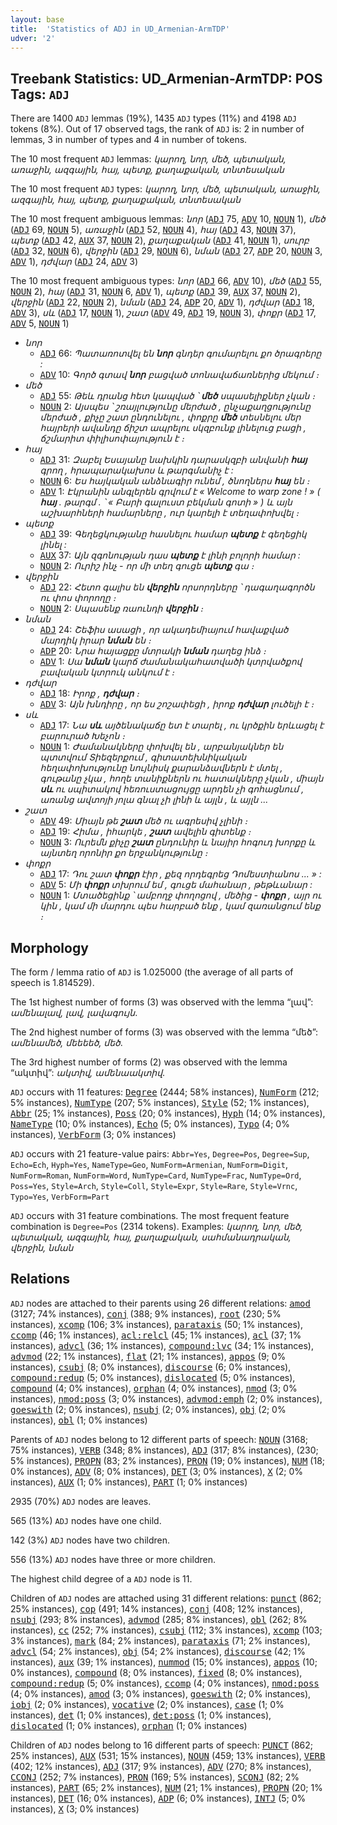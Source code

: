 ```yaml
---
layout: base
title:  'Statistics of ADJ in UD_Armenian-ArmTDP'
udver: '2'
---
```


## Treebank Statistics: UD_Armenian-ArmTDP: POS Tags: `ADJ`

There are 1400 `ADJ` lemmas (19%), 1435 `ADJ` types (11%) and 4198 `ADJ` tokens (8%).
Out of 17 observed tags, the rank of `ADJ` is: 2 in number of lemmas, 3 in number of types and 4 in number of tokens.

The 10 most frequent `ADJ` lemmas: <em>կարող, նոր, մեծ, պետական, առաջին, ազգային, հայ, պետք, քաղաքական, տնտեսական</em>

The 10 most frequent `ADJ` types:  <em>կարող, նոր, մեծ, պետական, առաջին, ազգային, հայ, պետք, քաղաքական, տնտեսական</em>

The 10 most frequent ambiguous lemmas: <em>նոր</em> (<tt><a href="hy_armtdp-pos-ADJ.html">ADJ</a></tt> 75, <tt><a href="hy_armtdp-pos-ADV.html">ADV</a></tt> 10, <tt><a href="hy_armtdp-pos-NOUN.html">NOUN</a></tt> 1), <em>մեծ</em> (<tt><a href="hy_armtdp-pos-ADJ.html">ADJ</a></tt> 69, <tt><a href="hy_armtdp-pos-NOUN.html">NOUN</a></tt> 5), <em>առաջին</em> (<tt><a href="hy_armtdp-pos-ADJ.html">ADJ</a></tt> 52, <tt><a href="hy_armtdp-pos-NOUN.html">NOUN</a></tt> 4), <em>հայ</em> (<tt><a href="hy_armtdp-pos-ADJ.html">ADJ</a></tt> 43, <tt><a href="hy_armtdp-pos-NOUN.html">NOUN</a></tt> 37), <em>պետք</em> (<tt><a href="hy_armtdp-pos-ADJ.html">ADJ</a></tt> 42, <tt><a href="hy_armtdp-pos-AUX.html">AUX</a></tt> 37, <tt><a href="hy_armtdp-pos-NOUN.html">NOUN</a></tt> 2), <em>քաղաքական</em> (<tt><a href="hy_armtdp-pos-ADJ.html">ADJ</a></tt> 41, <tt><a href="hy_armtdp-pos-NOUN.html">NOUN</a></tt> 1), <em>սուրբ</em> (<tt><a href="hy_armtdp-pos-ADJ.html">ADJ</a></tt> 32, <tt><a href="hy_armtdp-pos-NOUN.html">NOUN</a></tt> 6), <em>վերջին</em> (<tt><a href="hy_armtdp-pos-ADJ.html">ADJ</a></tt> 29, <tt><a href="hy_armtdp-pos-NOUN.html">NOUN</a></tt> 6), <em>նման</em> (<tt><a href="hy_armtdp-pos-ADJ.html">ADJ</a></tt> 27, <tt><a href="hy_armtdp-pos-ADP.html">ADP</a></tt> 20, <tt><a href="hy_armtdp-pos-NOUN.html">NOUN</a></tt> 3, <tt><a href="hy_armtdp-pos-ADV.html">ADV</a></tt> 1), <em>դժվար</em> (<tt><a href="hy_armtdp-pos-ADJ.html">ADJ</a></tt> 24, <tt><a href="hy_armtdp-pos-ADV.html">ADV</a></tt> 3)

The 10 most frequent ambiguous types:  <em>նոր</em> (<tt><a href="hy_armtdp-pos-ADJ.html">ADJ</a></tt> 66, <tt><a href="hy_armtdp-pos-ADV.html">ADV</a></tt> 10), <em>մեծ</em> (<tt><a href="hy_armtdp-pos-ADJ.html">ADJ</a></tt> 55, <tt><a href="hy_armtdp-pos-NOUN.html">NOUN</a></tt> 2), <em>հայ</em> (<tt><a href="hy_armtdp-pos-ADJ.html">ADJ</a></tt> 31, <tt><a href="hy_armtdp-pos-NOUN.html">NOUN</a></tt> 6, <tt><a href="hy_armtdp-pos-ADV.html">ADV</a></tt> 1), <em>պետք</em> (<tt><a href="hy_armtdp-pos-ADJ.html">ADJ</a></tt> 39, <tt><a href="hy_armtdp-pos-AUX.html">AUX</a></tt> 37, <tt><a href="hy_armtdp-pos-NOUN.html">NOUN</a></tt> 2), <em>վերջին</em> (<tt><a href="hy_armtdp-pos-ADJ.html">ADJ</a></tt> 22, <tt><a href="hy_armtdp-pos-NOUN.html">NOUN</a></tt> 2), <em>նման</em> (<tt><a href="hy_armtdp-pos-ADJ.html">ADJ</a></tt> 24, <tt><a href="hy_armtdp-pos-ADP.html">ADP</a></tt> 20, <tt><a href="hy_armtdp-pos-ADV.html">ADV</a></tt> 1), <em>դժվար</em> (<tt><a href="hy_armtdp-pos-ADJ.html">ADJ</a></tt> 18, <tt><a href="hy_armtdp-pos-ADV.html">ADV</a></tt> 3), <em>սև</em> (<tt><a href="hy_armtdp-pos-ADJ.html">ADJ</a></tt> 17, <tt><a href="hy_armtdp-pos-NOUN.html">NOUN</a></tt> 1), <em>շատ</em> (<tt><a href="hy_armtdp-pos-ADV.html">ADV</a></tt> 49, <tt><a href="hy_armtdp-pos-ADJ.html">ADJ</a></tt> 19, <tt><a href="hy_armtdp-pos-NOUN.html">NOUN</a></tt> 3), <em>փոքր</em> (<tt><a href="hy_armtdp-pos-ADJ.html">ADJ</a></tt> 17, <tt><a href="hy_armtdp-pos-ADV.html">ADV</a></tt> 5, <tt><a href="hy_armtdp-pos-NOUN.html">NOUN</a></tt> 1)


* <em>նոր</em>
  * <tt><a href="hy_armtdp-pos-ADJ.html">ADJ</a></tt> 66: <em>Պատառոտվել են <b>նոր</b> գնդեր գումարելու քո ծրագրերը :</em>
  * <tt><a href="hy_armtdp-pos-ADV.html">ADV</a></tt> 10: <em>Գործ գտավ <b>նոր</b> բացված տոնավաճառներից մեկում ։</em>
* <em>մեծ</em>
  * <tt><a href="hy_armtdp-pos-ADJ.html">ADJ</a></tt> 55: <em>Թեև դրանց հետ կապված ՝ <b>մեծ</b> սպասելիքներ չկան ։</em>
  * <tt><a href="hy_armtdp-pos-NOUN.html">NOUN</a></tt> 2: <em>Այսպես ՝ շռայլությունը մերժած , ընչաքաղցությունը մերժած , քիչը շատ ընդունելու , փոքրը <b>մեծ</b> տեսնելու մեր հայրերի ավանդը ճիշտ ապրելու սկզբունք լինելուց բացի , ճշմարիտ փիլիսոփայություն է ։</em>
* <em>հայ</em>
  * <tt><a href="hy_armtdp-pos-ADJ.html">ADJ</a></tt> 31: <em>Զաբել Եսայանը նախկին դարասկզբի անվանի <b>հայ</b> գրող , հրապարակախոս և թարգմանիչ է :</em>
  * <tt><a href="hy_armtdp-pos-NOUN.html">NOUN</a></tt> 6: <em>Ես հայկական անձնագիր ունեմ , ծնողներս <b>հայ</b> են ։</em>
  * <tt><a href="hy_armtdp-pos-ADV.html">ADV</a></tt> 1: <em>Էկրանին անգլերեն գրվում է « Welcome to warp zone ! » ( <b>հայ</b> . թարգմ . ՝ « Բարի գալուստ բեկման գոտի » ) և այն աշխարհների համարները , ուր կարելի է տեղափոխվել ։</em>
* <em>պետք</em>
  * <tt><a href="hy_armtdp-pos-ADJ.html">ADJ</a></tt> 39: <em>Գեղեցկությանը հասնելու համար <b>պետք</b> է գեղեցիկ լինել :</em>
  * <tt><a href="hy_armtdp-pos-AUX.html">AUX</a></tt> 37: <em>Այն զգոնության դաս <b>պետք</b> է լինի բոլորի համար :</em>
  * <tt><a href="hy_armtdp-pos-NOUN.html">NOUN</a></tt> 2: <em>Ուրիշ ինչ - որ մի տեղ գուցե <b>պետք</b> գա ։</em>
* <em>վերջին</em>
  * <tt><a href="hy_armtdp-pos-ADJ.html">ADJ</a></tt> 22: <em>Հետո գալիս են <b>վերջին</b> որսորդները ՝ դագաղագործն ու փոս փորողը ։</em>
  * <tt><a href="hy_armtdp-pos-NOUN.html">NOUN</a></tt> 2: <em>Սպասենք ռաունդի <b>վերջին</b> ։</em>
* <em>նման</em>
  * <tt><a href="hy_armtdp-pos-ADJ.html">ADJ</a></tt> 24: <em>Շեֆիս ասացի , որ ակադեմիայում հավաքված մարդիկ իրար <b>նման</b> են ։</em>
  * <tt><a href="hy_armtdp-pos-ADP.html">ADP</a></tt> 20: <em>Նրա հայացքը մտրակի <b>նման</b> դաղեց ինձ ։</em>
  * <tt><a href="hy_armtdp-pos-ADV.html">ADV</a></tt> 1: <em>Սա <b>նման</b> կարճ ժամանակահատվածի կտրվածքով բավական կտրուկ անկում է ։</em>
* <em>դժվար</em>
  * <tt><a href="hy_armtdp-pos-ADJ.html">ADJ</a></tt> 18: <em>Իրոք , <b>դժվար</b> ։</em>
  * <tt><a href="hy_armtdp-pos-ADV.html">ADV</a></tt> 3: <em>Այն խնդիրը , որ ես շոշափեցի , իրոք <b>դժվար</b> լուծելի է ։</em>
* <em>սև</em>
  * <tt><a href="hy_armtdp-pos-ADJ.html">ADJ</a></tt> 17: <em>Նա <b>սև</b> այծենակաճը ետ է տարել , ու կրծքին երևացել է բարուրած Խեչոն ։</em>
  * <tt><a href="hy_armtdp-pos-NOUN.html">NOUN</a></tt> 1: <em>Ժամանակները փոխվել են , արբանյակներ են պտտվում Տիեզերքում , գիտատեխնիկական հեղափոխությունը նույնիսկ քարանձավներն է մտել , գութանը չկա , հողե տանիքներն ու հատակները չկան , միայն <b>սև</b> ու սպիտակով հեռուստացույցը արդեն չի գոհացնում , առանց ավտոյի յոլա գնալ չի լինի և այլն , և այլն ...</em>
* <em>շատ</em>
  * <tt><a href="hy_armtdp-pos-ADV.html">ADV</a></tt> 49: <em>Միայն թե <b>շատ</b> մեծ ու ագրեսիվ չլինի ։</em>
  * <tt><a href="hy_armtdp-pos-ADJ.html">ADJ</a></tt> 19: <em>Հիմա , իհարկե , <b>շատ</b> ավելին գիտենք ։</em>
  * <tt><a href="hy_armtdp-pos-NOUN.html">NOUN</a></tt> 3: <em>Ուրեմն քիչը <b>շատ</b> ընդունիր և նայիր հոգուդ խորքը և այնտեղ որոնիր քո երջանկությունը ։</em>
* <em>փոքր</em>
  * <tt><a href="hy_armtdp-pos-ADJ.html">ADJ</a></tt> 17: <em>Դու շատ <b>փոքր</b> էիր , քեզ որդեգրեց Դոմեստիանոս ... » :</em>
  * <tt><a href="hy_armtdp-pos-ADV.html">ADV</a></tt> 5: <em>Մի <b>փոքր</b> տխրում եմ , գուցե մահանար , թեթևանար :</em>
  * <tt><a href="hy_armtdp-pos-NOUN.html">NOUN</a></tt> 1: <em>Մտածեցինք ՝ ամբողջ փողոցով , մեծից - <b>փոքր</b> , այր ու կին , կամ մի մարդու պես հարբած ենք , կամ զառանցում ենք ։</em>

## Morphology

The form / lemma ratio of `ADJ` is 1.025000 (the average of all parts of speech is 1.814529).

The 1st highest number of forms (3) was observed with the lemma “լավ”: <em>ամենալավ, լավ, լավագույն</em>.

The 2nd highest number of forms (3) was observed with the lemma “մեծ”: <em>ամենամեծ, մեեեեծ, մեծ</em>.

The 3rd highest number of forms (2) was observed with the lemma “ակտիվ”: <em>ակտիվ, ամենաակտիվ</em>.

`ADJ` occurs with 11 features: <tt><a href="hy_armtdp-feat-Degree.html">Degree</a></tt> (2444; 58% instances), <tt><a href="hy_armtdp-feat-NumForm.html">NumForm</a></tt> (212; 5% instances), <tt><a href="hy_armtdp-feat-NumType.html">NumType</a></tt> (207; 5% instances), <tt><a href="hy_armtdp-feat-Style.html">Style</a></tt> (52; 1% instances), <tt><a href="hy_armtdp-feat-Abbr.html">Abbr</a></tt> (25; 1% instances), <tt><a href="hy_armtdp-feat-Poss.html">Poss</a></tt> (20; 0% instances), <tt><a href="hy_armtdp-feat-Hyph.html">Hyph</a></tt> (14; 0% instances), <tt><a href="hy_armtdp-feat-NameType.html">NameType</a></tt> (10; 0% instances), <tt><a href="hy_armtdp-feat-Echo.html">Echo</a></tt> (5; 0% instances), <tt><a href="hy_armtdp-feat-Typo.html">Typo</a></tt> (4; 0% instances), <tt><a href="hy_armtdp-feat-VerbForm.html">VerbForm</a></tt> (3; 0% instances)

`ADJ` occurs with 21 feature-value pairs: `Abbr=Yes`, `Degree=Pos`, `Degree=Sup`, `Echo=Ech`, `Hyph=Yes`, `NameType=Geo`, `NumForm=Armenian`, `NumForm=Digit`, `NumForm=Roman`, `NumForm=Word`, `NumType=Card`, `NumType=Frac`, `NumType=Ord`, `Poss=Yes`, `Style=Arch`, `Style=Coll`, `Style=Expr`, `Style=Rare`, `Style=Vrnc`, `Typo=Yes`, `VerbForm=Part`

`ADJ` occurs with 31 feature combinations.
The most frequent feature combination is `Degree=Pos` (2314 tokens).
Examples: <em>կարող, նոր, մեծ, պետական, ազգային, հայ, քաղաքական, սահմանադրական, վերջին, նման</em>


## Relations

`ADJ` nodes are attached to their parents using 26 different relations: <tt><a href="hy_armtdp-dep-amod.html">amod</a></tt> (3127; 74% instances), <tt><a href="hy_armtdp-dep-conj.html">conj</a></tt> (388; 9% instances), <tt><a href="hy_armtdp-dep-root.html">root</a></tt> (230; 5% instances), <tt><a href="hy_armtdp-dep-xcomp.html">xcomp</a></tt> (106; 3% instances), <tt><a href="hy_armtdp-dep-parataxis.html">parataxis</a></tt> (50; 1% instances), <tt><a href="hy_armtdp-dep-ccomp.html">ccomp</a></tt> (46; 1% instances), <tt><a href="hy_armtdp-dep-acl-relcl.html">acl:relcl</a></tt> (45; 1% instances), <tt><a href="hy_armtdp-dep-acl.html">acl</a></tt> (37; 1% instances), <tt><a href="hy_armtdp-dep-advcl.html">advcl</a></tt> (36; 1% instances), <tt><a href="hy_armtdp-dep-compound-lvc.html">compound:lvc</a></tt> (34; 1% instances), <tt><a href="hy_armtdp-dep-advmod.html">advmod</a></tt> (22; 1% instances), <tt><a href="hy_armtdp-dep-flat.html">flat</a></tt> (21; 1% instances), <tt><a href="hy_armtdp-dep-appos.html">appos</a></tt> (9; 0% instances), <tt><a href="hy_armtdp-dep-csubj.html">csubj</a></tt> (8; 0% instances), <tt><a href="hy_armtdp-dep-discourse.html">discourse</a></tt> (6; 0% instances), <tt><a href="hy_armtdp-dep-compound-redup.html">compound:redup</a></tt> (5; 0% instances), <tt><a href="hy_armtdp-dep-dislocated.html">dislocated</a></tt> (5; 0% instances), <tt><a href="hy_armtdp-dep-compound.html">compound</a></tt> (4; 0% instances), <tt><a href="hy_armtdp-dep-orphan.html">orphan</a></tt> (4; 0% instances), <tt><a href="hy_armtdp-dep-nmod.html">nmod</a></tt> (3; 0% instances), <tt><a href="hy_armtdp-dep-nmod-poss.html">nmod:poss</a></tt> (3; 0% instances), <tt><a href="hy_armtdp-dep-advmod-emph.html">advmod:emph</a></tt> (2; 0% instances), <tt><a href="hy_armtdp-dep-goeswith.html">goeswith</a></tt> (2; 0% instances), <tt><a href="hy_armtdp-dep-nsubj.html">nsubj</a></tt> (2; 0% instances), <tt><a href="hy_armtdp-dep-obj.html">obj</a></tt> (2; 0% instances), <tt><a href="hy_armtdp-dep-obl.html">obl</a></tt> (1; 0% instances)

Parents of `ADJ` nodes belong to 12 different parts of speech: <tt><a href="hy_armtdp-pos-NOUN.html">NOUN</a></tt> (3168; 75% instances), <tt><a href="hy_armtdp-pos-VERB.html">VERB</a></tt> (348; 8% instances), <tt><a href="hy_armtdp-pos-ADJ.html">ADJ</a></tt> (317; 8% instances),  (230; 5% instances), <tt><a href="hy_armtdp-pos-PROPN.html">PROPN</a></tt> (83; 2% instances), <tt><a href="hy_armtdp-pos-PRON.html">PRON</a></tt> (19; 0% instances), <tt><a href="hy_armtdp-pos-NUM.html">NUM</a></tt> (18; 0% instances), <tt><a href="hy_armtdp-pos-ADV.html">ADV</a></tt> (8; 0% instances), <tt><a href="hy_armtdp-pos-DET.html">DET</a></tt> (3; 0% instances), <tt><a href="hy_armtdp-pos-X.html">X</a></tt> (2; 0% instances), <tt><a href="hy_armtdp-pos-AUX.html">AUX</a></tt> (1; 0% instances), <tt><a href="hy_armtdp-pos-PART.html">PART</a></tt> (1; 0% instances)

2935 (70%) `ADJ` nodes are leaves.

565 (13%) `ADJ` nodes have one child.

142 (3%) `ADJ` nodes have two children.

556 (13%) `ADJ` nodes have three or more children.

The highest child degree of a `ADJ` node is 11.

Children of `ADJ` nodes are attached using 31 different relations: <tt><a href="hy_armtdp-dep-punct.html">punct</a></tt> (862; 25% instances), <tt><a href="hy_armtdp-dep-cop.html">cop</a></tt> (491; 14% instances), <tt><a href="hy_armtdp-dep-conj.html">conj</a></tt> (408; 12% instances), <tt><a href="hy_armtdp-dep-nsubj.html">nsubj</a></tt> (293; 8% instances), <tt><a href="hy_armtdp-dep-advmod.html">advmod</a></tt> (285; 8% instances), <tt><a href="hy_armtdp-dep-obl.html">obl</a></tt> (262; 8% instances), <tt><a href="hy_armtdp-dep-cc.html">cc</a></tt> (252; 7% instances), <tt><a href="hy_armtdp-dep-csubj.html">csubj</a></tt> (112; 3% instances), <tt><a href="hy_armtdp-dep-xcomp.html">xcomp</a></tt> (103; 3% instances), <tt><a href="hy_armtdp-dep-mark.html">mark</a></tt> (84; 2% instances), <tt><a href="hy_armtdp-dep-parataxis.html">parataxis</a></tt> (71; 2% instances), <tt><a href="hy_armtdp-dep-advcl.html">advcl</a></tt> (54; 2% instances), <tt><a href="hy_armtdp-dep-obj.html">obj</a></tt> (54; 2% instances), <tt><a href="hy_armtdp-dep-discourse.html">discourse</a></tt> (42; 1% instances), <tt><a href="hy_armtdp-dep-aux.html">aux</a></tt> (39; 1% instances), <tt><a href="hy_armtdp-dep-nummod.html">nummod</a></tt> (15; 0% instances), <tt><a href="hy_armtdp-dep-appos.html">appos</a></tt> (10; 0% instances), <tt><a href="hy_armtdp-dep-compound.html">compound</a></tt> (8; 0% instances), <tt><a href="hy_armtdp-dep-fixed.html">fixed</a></tt> (8; 0% instances), <tt><a href="hy_armtdp-dep-compound-redup.html">compound:redup</a></tt> (5; 0% instances), <tt><a href="hy_armtdp-dep-ccomp.html">ccomp</a></tt> (4; 0% instances), <tt><a href="hy_armtdp-dep-nmod-poss.html">nmod:poss</a></tt> (4; 0% instances), <tt><a href="hy_armtdp-dep-amod.html">amod</a></tt> (3; 0% instances), <tt><a href="hy_armtdp-dep-goeswith.html">goeswith</a></tt> (2; 0% instances), <tt><a href="hy_armtdp-dep-iobj.html">iobj</a></tt> (2; 0% instances), <tt><a href="hy_armtdp-dep-vocative.html">vocative</a></tt> (2; 0% instances), <tt><a href="hy_armtdp-dep-case.html">case</a></tt> (1; 0% instances), <tt><a href="hy_armtdp-dep-det.html">det</a></tt> (1; 0% instances), <tt><a href="hy_armtdp-dep-det-poss.html">det:poss</a></tt> (1; 0% instances), <tt><a href="hy_armtdp-dep-dislocated.html">dislocated</a></tt> (1; 0% instances), <tt><a href="hy_armtdp-dep-orphan.html">orphan</a></tt> (1; 0% instances)

Children of `ADJ` nodes belong to 16 different parts of speech: <tt><a href="hy_armtdp-pos-PUNCT.html">PUNCT</a></tt> (862; 25% instances), <tt><a href="hy_armtdp-pos-AUX.html">AUX</a></tt> (531; 15% instances), <tt><a href="hy_armtdp-pos-NOUN.html">NOUN</a></tt> (459; 13% instances), <tt><a href="hy_armtdp-pos-VERB.html">VERB</a></tt> (402; 12% instances), <tt><a href="hy_armtdp-pos-ADJ.html">ADJ</a></tt> (317; 9% instances), <tt><a href="hy_armtdp-pos-ADV.html">ADV</a></tt> (270; 8% instances), <tt><a href="hy_armtdp-pos-CCONJ.html">CCONJ</a></tt> (252; 7% instances), <tt><a href="hy_armtdp-pos-PRON.html">PRON</a></tt> (169; 5% instances), <tt><a href="hy_armtdp-pos-SCONJ.html">SCONJ</a></tt> (82; 2% instances), <tt><a href="hy_armtdp-pos-PART.html">PART</a></tt> (65; 2% instances), <tt><a href="hy_armtdp-pos-NUM.html">NUM</a></tt> (21; 1% instances), <tt><a href="hy_armtdp-pos-PROPN.html">PROPN</a></tt> (20; 1% instances), <tt><a href="hy_armtdp-pos-DET.html">DET</a></tt> (16; 0% instances), <tt><a href="hy_armtdp-pos-ADP.html">ADP</a></tt> (6; 0% instances), <tt><a href="hy_armtdp-pos-INTJ.html">INTJ</a></tt> (5; 0% instances), <tt><a href="hy_armtdp-pos-X.html">X</a></tt> (3; 0% instances)


